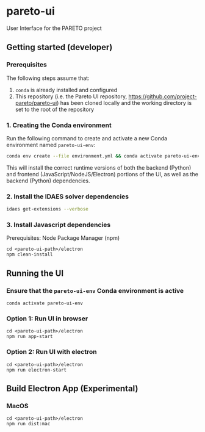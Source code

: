 # pareto-ui
User Interface for the PARETO project

## Getting started (developer)

### Prerequisites

The following steps assume that:

1. `conda` is already installed and configured
2. This repository (i.e. the Pareto UI repository, https://github.com/project-pareto/pareto-ui) has been cloned locally and the working directory is set to the root of the repository

### 1. Creating the Conda environment

Run the following command to create and activate a new Conda environment named `pareto-ui-env`:

```sh
conda env create --file environment.yml && conda activate pareto-ui-env
```

This will install the correct runtime versions of both the backend (Python) and frontend (JavaScript/NodeJS/Electron) portions of the UI, as well as the backend (Python) dependencies.

### 2. Install the IDAES solver dependencies

```sh
idaes get-extensions --verbose
```

### 3. Install Javascript dependencies

Prerequisites: Node Package Manager (npm)

```console
cd <pareto-ui-path>/electron
npm clean-install
```

## Running the UI

### Ensure that the `pareto-ui-env` Conda environment is active

```console
conda activate pareto-ui-env
```

### Option 1: Run UI in browser

```console
cd <pareto-ui-path>/electron
npm run app-start
```

### Option 2: Run UI with electron

```console
cd <pareto-ui-path>/electron
npm run electron-start
```

## Build Electron App (Experimental)

### MacOS

```console
cd <pareto-ui-path>/electron
npm run dist:mac
```